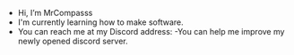 -  Hi, I’m MrCompasss
  - I'm currently learning how to make software.
- You can reach me at my Discord address:
 -You can help me improve my newly opened discord server.

<!---
MyronNie/MyronNie is a ✨ special ✨ repository because its `README.md` (this file) appears on your GitHub profile.
You can click the Preview link to take a look at your changes.
--->
